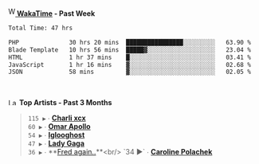<img src="https://github.com/dxnter/dxnter/assets/17434202/67b21fa4-d36d-46f9-9dec-f23d976b00ef" alt="WakaTime Logo" width="14" height="18"/><a href="https://wakatime.com/@dxnter" target="_blank"><strong> WakaTime</strong></a><strong> - Past Week</strong>

<!--START_SECTION:waka-->

```txt
Total Time: 47 hrs

PHP              30 hrs 20 mins  ████████████████░░░░░░░░░   63.90 %
Blade Template   10 hrs 56 mins  █████▓░░░░░░░░░░░░░░░░░░░   23.04 %
HTML             1 hr 37 mins    █░░░░░░░░░░░░░░░░░░░░░░░░   03.41 %
JavaScript       1 hr 16 mins    ▓░░░░░░░░░░░░░░░░░░░░░░░░   02.68 %
JSON             58 mins         ▓░░░░░░░░░░░░░░░░░░░░░░░░   02.05 %
```

<!--END_SECTION:waka-->

<br/>

<!--START_LASTFM_ARTISTS:{"period": "3month", "rows": 6}-->
<a href="https://last.fm" target="_blank"><img src="https://user-images.githubusercontent.com/17434202/215290617-e793598d-d7c9-428f-9975-156db1ba89cc.svg" alt="Last.fm Logo" width="18" height="13"/></a> **Top Artists - Past 3 Months**

> `115 ▶️` ∙ **[Charli xcx](https://www.last.fm/music/Charli+xcx)**<br/>
> `60 ▶️` ∙ **[Omar Apollo](https://www.last.fm/music/Omar+Apollo)**<br/>
> `54 ▶️` ∙ **[Iglooghost](https://www.last.fm/music/Iglooghost)**<br/>
> `47 ▶️` ∙ **[Lady Gaga](https://www.last.fm/music/Lady+Gaga)**<br/>
> `36 ▶️` ∙ **[Fred again..](https://www.last.fm/music/Fred+again..)**<br/>
> `34 ▶️` ∙ **[Caroline Polachek](https://www.last.fm/music/Caroline+Polachek)**<br/>
<!--END_LASTFM_ARTISTS-->
